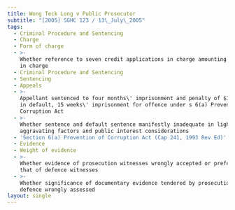 ```yaml
---
title: Wong Teck Long v Public Prosecutor
subtitle: "[2005] SGHC 123 / 13\_July\_2005"
tags:
  - Criminal Procedure and Sentencing
  - Charge
  - Form of charge
  - >-
    Whether reference to seven credit applications in charge amounting to error
    in charge
  - Criminal Procedure and Sentencing
  - Sentencing
  - Appeals
  - >-
    Appellant sentenced to four months\' imprisonment and penalty of $150,000,
    in default, 15 weeks\' imprisonment for offence under s 6(a) Prevention of
    Corruption Act
  - >-
    Whether sentence and default sentence manifestly inadequate in light of
    aggravating factors and public interest considerations
  - 'Section 6(a) Prevention of Corruption Act (Cap 241, 1993 Rev Ed)'
  - Evidence
  - Weight of evidence
  - >-
    Whether evidence of prosecution witnesses wrongly accepted or preferred over
    that of defence witnesses
  - >-
    Whether significance of documentary evidence tendered by prosecution and
    defence wrongly assessed
layout: single
---
```


